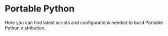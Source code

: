 Portable Python
==============

Here you can find latest scripts and configurations needed to build Portable Python distribution.

